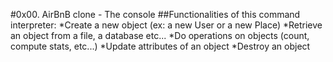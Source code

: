 #0x00. AirBnB clone - The console
##Functionalities of this command interpreter:
*Create a new object (ex: a new User or a new Place)
*Retrieve an object from a file, a database etc...
*Do operations on objects (count, compute stats, etc...)
*Update attributes of an object
*Destroy an object
